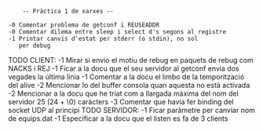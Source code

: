 		-- Pràctica 1 de xarxes --

	-0 Comentar problema de getconf i REUSEADDR
	-0 Comentar dilema entre sleep i select d's segons al registre 
	-1 Printar canvis d'estat per stderr (o stdin), no sol
	   per debug

TODO CLIENT:
	-1 Mirar si envio el motiu de rebug en paquets de rebug
	   com NACKS i REJ
	-1 Ficar a la docu que el seu servidor al getconf envia
	   dos vegades la última línia
	-1 Comentar a la docu el limbo de la temporització del
	   alive
	-2 Mencionar lo del buffer consola quan aquesta no està activada
	-2 Mencionar a la docu que he triat com a llargada màxima del 
		nom del servidor 25 (24 + \0) caràcters
	-3 Comentar que havia fer binding del socket UDP al principi
TODO SERVIDOR:
	-1 Ficar paràmetre per canviar nom de equips.dat
	-1 Especificar a la docu que el listen es fa de 3 clients